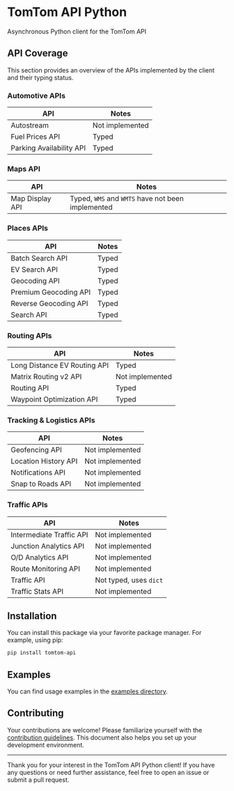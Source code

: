 # TomTom API Python

Asynchronous Python client for the TomTom API

## API Coverage

This section provides an overview of the APIs implemented by the client and their typing status.

### Automotive APIs

| API                      | Notes           |
| ------------------------ | --------------- |
| Autostream               | Not implemented |
| Fuel Prices API          | Typed           |
| Parking Availability API | Typed           |

### Maps API

| API             | Notes                                             |
| --------------- | ------------------------------------------------- |
| Map Display API | Typed, `WMS` and `WMTS` have not been implemented |

### Places APIs

| API                   | Notes |
| --------------------- | ----- |
| Batch Search API      | Typed |
| EV Search API         | Typed |
| Geocoding API         | Typed |
| Premium Geocoding API | Typed |
| Reverse Geocoding API | Typed |
| Search API            | Typed |

### Routing APIs

| API                          | Notes           |
| ---------------------------- | --------------- |
| Long Distance EV Routing API | Typed           |
| Matrix Routing v2 API        | Not implemented |
| Routing API                  | Typed           |
| Waypoint Optimization API    | Typed           |

### Tracking & Logistics APIs

| API                  | Notes           |
| -------------------- | --------------- |
| Geofencing API       | Not implemented |
| Location History API | Not implemented |
| Notifications API    | Not implemented |
| Snap to Roads API    | Not implemented |

### Traffic APIs

| API                      | Notes                  |
| ------------------------ | ---------------------- |
| Intermediate Traffic API | Not implemented        |
| Junction Analytics API   | Not implemented        |
| O/D Analytics API        | Not implemented        |
| Route Monitoring API     | Not implemented        |
| Traffic API              | Not typed, uses `dict` |
| Traffic Stats API        | Not implemented        |

## Installation

You can install this package via your favorite package manager. For example, using pip:

```sh
pip install tomtom-api
```

## Examples

You can find usage examples in the [examples directory](examples).

## Contributing

Your contributions are welcome! Please familiarize yourself with the [contribution guidelines](CONTRIBUTING.md). This document also helps you set up your development environment.

---

Thank you for your interest in the TomTom API Python client! If you have any questions or need further assistance, feel free to open an issue or submit a pull request.

